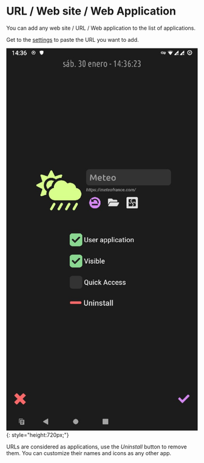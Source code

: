 # URL / Web site / Web Application

You can add any web site / URL / Web application to the list of applications.

Get to the [settings](settings.md) to paste the URL you want to add.

![](img/captures/url-settings.jpg){: style="height:720px;"}

URLs are considered as applications, use the *Uninstall* button to remove them. You can customize their names and icons as any other app.